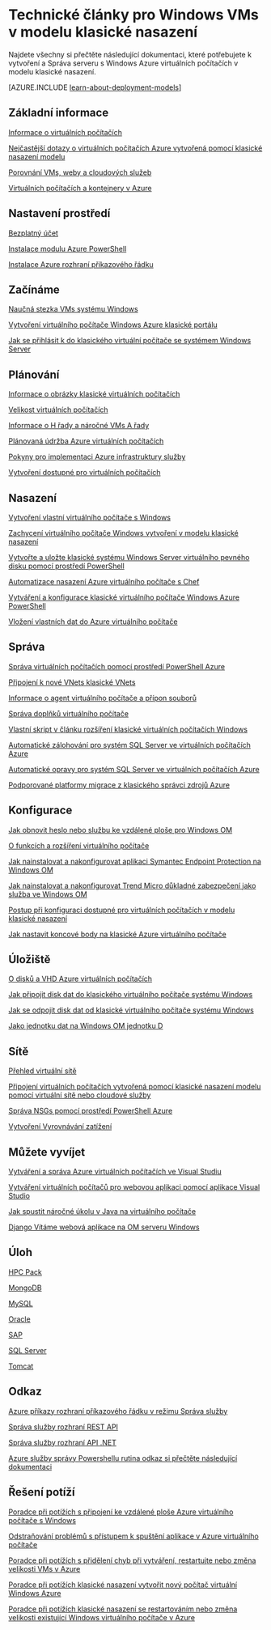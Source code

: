 <properties
   pageTitle="Technické články pro klasické VMs Windows | Microsoft Azure"
   description="Úplný seznam článků Microsoft Azure si přečtěte následující dokumentaci pro virtuálních počítačích Windows v modelu klasické nasazení"
   services="virtual-machines-windows"
   documentationCenter=""
   authors="cynthn"
   manager="timlt"
   tags="azure-service-management"
   editor=""/>

<tags
   ms.service="virtual-machines-windows"
   ms.devlang="na"
   ms.topic="article"
   ms.tgt_pltfrm="vm-windows"
   ms.workload="infrastructure-services"
   ms.date="08/05/2016"
   ms.author="cynthn"/>

# <a name="technical-articles-for-windows-vms-in-the-classic-deployment-model"></a>Technické články pro Windows VMs v modelu klasické nasazení


Najdete všechny si přečtěte následující dokumentaci, které potřebujete k vytvoření a Správa serveru s Windows Azure virtuálních počítačích v modelu klasické nasazení.

[AZURE.INCLUDE [learn-about-deployment-models](../../includes/learn-about-deployment-models-classic-include.md)]


## <a name="overview"></a>Základní informace

[Informace o virtuálních počítačích](virtual-machines-windows-about.md)

[Nejčastější dotazy o virtuálních počítačích Azure vytvořená pomocí klasické nasazení modelu](virtual-machines-windows-classic-faq.md)

[Porovnání VMs, weby a cloudových služeb](../app-service-web/choose-web-site-cloud-service-vm.md)

[Virtuálních počítačích a kontejnery v Azure](virtual-machines-windows-containers.md)



## <a name="environment-setup"></a>Nastavení prostředí

[Bezplatný účet](https://azure.microsoft.com/free/)
 
[Instalace modulu Azure PowerShell](../powershell-install-configure.md)

[Instalace Azure rozhraní příkazového řádku](../xplat-cli-install.md)


## <a name="get-started"></a>Začínáme
[Naučná stezka VMs systému Windows](https://azure.microsoft.com/documentation/learning-paths/virtual-machines/)

[Vytvoření virtuálního počítače Windows Azure klasické portálu](virtual-machines-windows-classic-tutorial.md)

[Jak se přihlásit k do klasického virtuální počítače se systémem Windows Server](virtual-machines-windows-classic-connect-logon.md)




## <a name="plan"></a>Plánování

[Informace o obrázky klasické virtuálních počítačích](virtual-machines-windows-classic-about-images.md)

[Velikost virtuálních počítačích](virtual-machines-windows-sizes.md)

[Informace o H řady a náročné VMs A řady](virtual-machines-windows-a8-a9-a10-a11-specs.md)

[Plánovaná údržba Azure virtuálních počítačích](virtual-machines-windows-planned-maintenance.md)

[Pokyny pro implementaci Azure infrastruktury služby](virtual-machines-windows-infrastructure-subscription-accounts-guidelines.md)

[Vytvoření dostupné pro virtuálních počítačích](virtual-machines-windows-classic-configure-availability.md)


## <a name="deploy"></a>Nasazení

[Vytvoření vlastní virtuálního počítače s Windows](virtual-machines-windows-classic-createportal.md)

[Zachycení virtuálního počítače Windows vytvoření v modelu klasické nasazení](virtual-machines-windows-classic-capture-image.md)

[Vytvořte a uložte klasické systému Windows Server virtuálního pevného disku pomocí prostředí PowerShell](virtual-machines-windows-classic-createupload-vhd.md)

[Automatizace nasazení Azure virtuálního počítače s Chef](virtual-machines-windows-chef-automation.md)

[Vytváření a konfigurace klasické virtuálního počítače Windows Azure PowerShell](virtual-machines-windows-classic-create-powershell.md)

[Vložení vlastních dat do Azure virtuálního počítače](virtual-machines-windows-classic-inject-custom-data.md)


## <a name="manage"></a>Správa

[Správa virtuálních počítačích pomocí prostředí PowerShell Azure](virtual-machines-windows-classic-manage-psh.md)
    
[Připojení k nové VNets klasické VNets](../vpn-gateway/vpn-gateway-connect-different-deployment-models-powershell.md)
    
[Informace o agent virtuálního počítače a přípon souborů](virtual-machines-windows-classic-agents-and-extensions.md)

[Správa doplňků virtuálního počítače](virtual-machines-windows-classic-manage-extensions.md)

[Vlastní skript v článku rozšíření klasické virtuálních počítačích Windows](virtual-machines-windows-classic-extensions-customscript.md)

[Automatické zálohování pro systém SQL Server ve virtuálních počítačích Azure](virtual-machines-windows-classic-sql-automated-backup.md)

[Automatické opravy pro systém SQL Server ve virtuálních počítačích Azure](virtual-machines-windows-classic-sql-automated-patching.md)

[Podporované platformy migrace z klasického správci zdrojů Azure](virtual-machines-windows-migration-classic-resource-manager-deep-dive.md)



## <a name="configure"></a>Konfigurace

[Jak obnovit heslo nebo službu ke vzdálené ploše pro Windows OM](virtual-machines-windows-reset-rdp.md)

[O funkcích a rozšíření virtuálního počítače](virtual-machines-windows-extensions-features.md)

[Jak nainstalovat a nakonfigurovat aplikaci Symantec Endpoint Protection na Windows OM](virtual-machines-windows-classic-install-symantec.md)
    
[Jak nainstalovat a nakonfigurovat Trend Micro důkladné zabezpečení jako služba ve Windows OM](virtual-machines-windows-classic-install-trend.md)

[Postup při konfiguraci dostupné pro virtuálních počítačích v modelu klasické nasazení](virtual-machines-windows-classic-configure-availability.md)

[Jak nastavit koncové body na klasické Azure virtuálního počítače](virtual-machines-windows-classic-setup-endpoints.md)

## <a name="storage"></a>Úložiště

[O disků a VHD Azure virtuálních počítačích](virtual-machines-windows-about-disks-vhds.md)
    
[Jak připojit disk dat do klasického virtuálního počítače systému Windows](virtual-machines-windows-classic-attach-disk.md)

[Jak se odpojit disk dat od klasické virtuálního počítače systému Windows](virtual-machines-windows-classic-detach-disk.md)

[Jako jednotku dat na Windows OM jednotku D](virtual-machines-windows-classic-change-drive-letter.md)

## <a name="networking"></a>Sítě

[Přehled virtuální sítě](../virtual-network/virtual-networks-overview.md)

[Připojení virtuálních počítačích vytvořená pomocí klasické nasazení modelu pomocí virtuální sítě nebo cloudové služby](virtual-machines-windows-classic-connect-vms.md)
    
[Správa NSGs pomocí prostředí PowerShell Azure](../virtual-network/virtual-networks-create-nsg-classic-ps.md)
    
[Vytvoření Vyrovnávání zatížení](../load-balancer/load-balancer-get-started-internet-classic-portal.md)

    

## <a name="develop"></a>Můžete vyvíjet

[Vytváření a správa Azure virtuálních počítačích ve Visual Studiu](virtual-machines-windows-classic-manage-visual-studio.md)

[Vytváření virtuálních počítačů pro webovou aplikaci pomocí aplikace Visual Studio](virtual-machines-windows-classic-web-app-visual-studio.md)

[Jak spustit náročné úkolu v Java na virtuálního počítače](virtual-machines-windows-classic-java-run-compute-intensive-task.md)

[Django Vítáme webová aplikace na OM serveru Windows](virtual-machines-windows-classic-python-django-web-app.md)
        


## <a name="workloads"></a>Úloh

[HPC Pack](virtual-machines-windows-hpcpack-cluster-options.md)

[MongoDB](virtual-machines-windows-classic-install-mongodb.md)

[MySQL](virtual-machines-windows-classic-mysql-2008r2.md)

[Oracle](http://www.oracle.com/technetwork/topics/cloud/faq-1963009.html#support)

[SAP](virtual-machines-windows-classic-sap-get-started.md)

[SQL Server](virtual-machines-windows-sql-server-iaas-overview.md)

[Tomcat](virtual-machines-windows-classic-java-run-tomcat-app-server.md)


## <a name="reference"></a>Odkaz
[Azure příkazy rozhraní příkazového řádku v režimu Správa služby](../virtual-machines-command-line-tools.md)

[Správa služby rozhraní REST API](https://msdn.microsoft.com/library/azure/ee460799.aspx)

[Správa služby rozhraní API .NET](https://msdn.microsoft.com/library/azure/mt420161.aspx)

[Azure služby správy Powershellu rutina odkaz si přečtěte následující dokumentaci](https://msdn.microsoft.com/library/azure/dn708504.aspx)

## <a name="troubleshooting"></a>Řešení potíží

[Poradce při potížích s připojení ke vzdálené ploše Azure virtuálního počítače s Windows](virtual-machines-windows-troubleshoot-rdp-connection.md)

[Odstraňování problémů s přístupem k spuštění aplikace v Azure virtuálního počítače](virtual-machines-windows-troubleshoot-app-connection.md)

[Poradce při potížích s přidělení chyb při vytváření, restartujte nebo změna velikosti VMs v Azure](virtual-machines-windows-allocation-failure.md)

[Poradce při potížích klasické nasazení vytvořit nový počítač virtuální Windows Azure](virtual-machines-windows-classic-troubleshoot-deployment-new-vm.md)

[Poradce při potížích klasické nasazení se restartováním nebo změna velikosti existující Windows virtuálního počítače v Azure](windows/classic/virtual-machines-windows-classic-restart-resize-error-troubleshooting.md)




